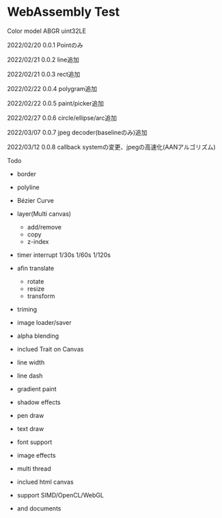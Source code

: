 # WebAssembly Test

Color model ABGR uint32LE

2022/02/20 0.0.1 Pointのみ

2022/02/21 0.0.2 line追加

2022/02/21 0.0.3 rect追加

2022/02/22 0.0.4 polygram追加

2022/02/22 0.0.5 paint/picker追加

2022/02/27 0.0.6 circle/ellipse/arc追加

2022/03/07 0.0.7 jpeg decoder(baselineのみ)追加

2022/03/12 0.0.8 callback systemの変更、jpegの高速化(AANアルゴリズム)

Todo 
- border
- polyline
- Bézier Curve
- layer(Multi canvas)
  - add/remove
  - copy
  - z-index
- timer interrupt 1/30s 1/60s 1/120s
- afin translate
  - rotate
  - resize
  - transform
- triming
- image loader/saver
- alpha blending
- inclued Trait on Canvas
- line width
- line dash
- gradient paint
- shadow effects
- pen draw
- text draw
- font support
- image effects
- multi thread
- inclued html canvas
- support SIMD/OpenCL/WebGL

- and documents
